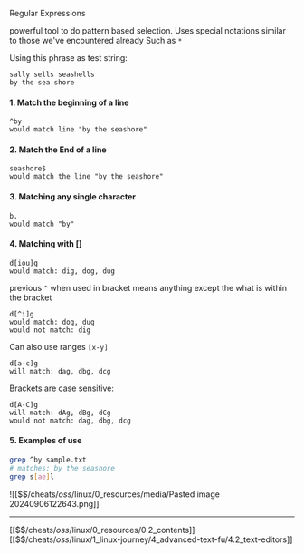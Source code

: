 Regular Expressions

powerful tool to do pattern based selection. 
Uses special notations similar to those we've encountered already
Such as `*` 

Using this phrase as test string:

```
sally sells seashells
by the sea shore
```

#### 1. Match the beginning of a line

```
^by
would match line "by the seashore"
```

#### 2. Match the End of a line

```
seashore$
would match the line "by the seashore"
```

#### 3. Matching any single character

```
b.
would match "by"
```

#### 4. Matching with []

``` 
d[iou]g
would match: dig, dog, dug
```

previous `^` when used in bracket means anything except the what is within the bracket

```
d[^i]g
would match: dog, dug
would not match: dig
```

Can also use ranges `[x-y]`

``` 
d[a-c]g
will match: dag, dbg, dcg
```

Brackets are case sensitive:

```
d[A-C]g
will match: dAg, dBg, dCg
would not match: dag, dbg, dcg
```

#### 5. Examples of use

``` bash
grep ^by sample.txt
# matches: by the seashore
grep s[ae]l
```

![[$$$/$cheats/$oss/$linux/0_resources/media/Pasted image 20240906122643.png]]

---
[[$$$/$cheats/$oss/$linux/0_resources/0.2_contents]]
[[$$$/$cheats/$oss/$linux/1_linux-journey/4_advanced-text-fu/4.2_text-editors]]